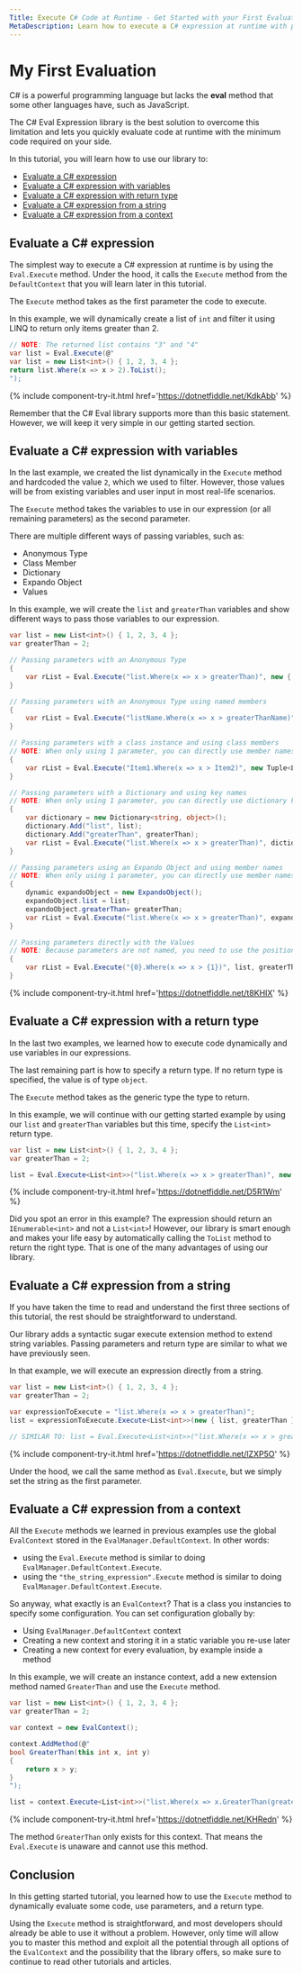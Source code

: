 ```yaml
---
Title: Execute C# Code at Runtime - Get Started with your First Evaluation
MetaDescription: Learn how to execute a C# expression at runtime with parameter, return type, and from a dynamic string expression.
---
```


# My First Evaluation

C# is a powerful programming language but lacks the **eval** method that some other languages have, such as JavaScript.

The C# Eval Expression library is the best solution to overcome this limitation and lets you quickly evaluate code at runtime with the minimum code required on your side.

In this tutorial, you will learn how to use our library to:

- [Evaluate a C# expression](#evaluate-a-c-expression)
- [Evaluate a C# expression with variables](#evaluate-a-c-expression-with-variables)
- [Evaluate a C# expression with return type](#evaluate-a-c-expression-with-return-type)
- [Evaluate a C# expression from a string](#evaluate-a-c-expression-from-a-string)
- [Evaluate a C# expression from a context](#evaluate-a-c-expression-from-a-context)

## Evaluate a C# expression

The simplest way to execute a C# expression at runtime is by using the `Eval.Execute` method. Under the hood, it calls the `Execute` method from the `DefaultContext` that you will learn later in this tutorial.

The `Execute` method takes as the first parameter the code to execute. 

In this example, we will dynamically create a list of `int` and filter it using LINQ to return only items greater than 2. 

```csharp
// NOTE: The returned list contains "3" and "4"
var list = Eval.Execute(@"
var list = new List<int>() { 1, 2, 3, 4 };
return list.Where(x => x > 2).ToList();
");
```

{% include component-try-it.html href='https://dotnetfiddle.net/KdkAbb' %}  

Remember that the C# Eval library supports more than this basic statement. However, we will keep it very simple in our getting started section.

## Evaluate a C# expression with variables

In the last example, we created the list dynamically in the `Execute` method and hardcoded the value `2`, which we used to filter. However, those values will be from existing variables and user input in most real-life scenarios.

The `Execute` method takes the variables to use in our expression (or all remaining parameters) as the second parameter.

There are multiple different ways of passing variables, such as:

- Anonymous Type
- Class Member
- Dictionary
- Expando Object
- Values

In this example, we will create the `list` and `greaterThan` variables and show different ways to pass those variables to our expression.

```csharp
var list = new List<int>() { 1, 2, 3, 4 };
var greaterThan = 2;

// Passing parameters with an Anonymous Type
{
	var rList = Eval.Execute("list.Where(x => x > greaterThan)", new { list, greaterThan });
}		

// Passing parameters with an Anonymous Type using named members
{
	var rList = Eval.Execute("listName.Where(x => x > greaterThanName)", new { listName = list, greaterThanName = greaterThan });
}		

// Passing parameters with a class instance and using class members
// NOTE: When only using 1 parameter, you can directly use member names, "Item1" and "Item2" in the case of a Tuple<,>
{
	var rList = Eval.Execute("Item1.Where(x => x > Item2)", new Tuple<List<int>, int>(list, greaterThan));
}		

// Passing parameters with a Dictionary and using key names
// NOTE: When only using 1 parameter, you can directly use dictionary key names in the expression
{
	var dictionary = new Dictionary<string, object>();
	dictionary.Add("list", list);
	dictionary.Add("greaterThan", greaterThan);
	var rList = Eval.Execute("list.Where(x => x > greaterThan)", dictionary);
}

// Passing parameters using an Expando Object and using member names
// NOTE: When only using 1 parameter, you can directly use member names of the Expando Object
{
	dynamic expandoObject = new ExpandoObject();
	expandoObject.list = list;
	expandoObject.greaterThan= greaterThan;
	var rList = Eval.Execute("list.Where(x => x > greaterThan)", expandoObject);
}

// Passing parameters directly with the Values
// NOTE: Because parameters are not named, you need to use the position as our library is not aware of the name "list" and "greaterThan"
{
	var rList = Eval.Execute("{0}.Where(x => x > {1})", list, greaterThan);
}
```

{% include component-try-it.html href='https://dotnetfiddle.net/t8KHIX' %}  

## Evaluate a C# expression with a return type

In the last two examples, we learned how to execute code dynamically and use variables in our expressions.

The last remaining part is how to specify a return type. If no return type is specified, the value is of type `object`.

The `Execute` method takes as the generic type the type to return.

In this example, we will continue with our getting started example by using our `list` and `greaterThan` variables but this time, specify the `List<int>` return type.

```csharp
var list = new List<int>() { 1, 2, 3, 4 };
var greaterThan = 2;

list = Eval.Execute<List<int>>("list.Where(x => x > greaterThan)", new { list, greaterThan });
```

{% include component-try-it.html href='https://dotnetfiddle.net/D5R1Wm' %}  

Did you spot an error in this example? The expression should return an `IEnumerable<int>` and not a `List<int>`! However, our library is smart enough and makes your life easy by automatically calling the `ToList` method to return the right type. That is one of the many advantages of using our library.

## Evaluate a C# expression from a string

If you have taken the time to read and understand the first three sections of this tutorial, the rest should be straightforward to understand.

Our library adds a syntactic sugar execute extension method to extend string variables. Passing parameters and return type are similar to what we have previously seen.

In that example, we will execute an expression directly from a string.

```csharp
var list = new List<int>() { 1, 2, 3, 4 };
var greaterThan = 2;

var expressionToExecute = "list.Where(x => x > greaterThan)";
list = expressionToExecute.Execute<List<int>>(new { list, greaterThan });

// SIMILAR TO: list = Eval.Execute<List<int>>("list.Where(x => x > greaterThan)", new { list, greaterThan }); 
```

{% include component-try-it.html href='https://dotnetfiddle.net/lZXP5O' %}

Under the hood, we call the same method as `Eval.Execute`, but we simply set the string as the first parameter.

## Evaluate a C# expression from a context

All the `Execute` methods we learned in previous examples use the global `EvalContext` stored in the `EvalManager.DefaultContext`. In other words:

- using the `Eval.Execute` method is similar to doing `EvalManager.DefaultContext.Execute`.
- using the `"the_string_expression".Execute` method is similar to doing `EvalManager.DefaultContext.Execute`.

So anyway, what exactly is an `EvalContext`? That is a class you instancies to specify some configuration. You can set configuration globally by:

- Using `EvalManager.DefaultContext` context
- Creating a new context and storing it in a static variable you re-use later
- Creating a new context for every evaluation, by example inside a method

In this example, we will create an instance context, add a new extension method named `GreaterThan` and use the `Execute` method.

```csharp
var list = new List<int>() { 1, 2, 3, 4 };
var greaterThan = 2;

var context = new EvalContext();

context.AddMethod(@"
bool GreaterThan(this int x, int y)
{
	return x > y;
}
");

list = context.Execute<List<int>>("list.Where(x => x.GreaterThan(greaterThan))", new { list, greaterThan }); 
```

{% include component-try-it.html href='https://dotnetfiddle.net/KHRedn' %}

The method `GreaterThan` only exists for this context. That means the `Eval.Execute` is unaware and cannot use this method.

## Conclusion

In this getting started tutorial, you learned how to use the `Execute` method to dynamically evaluate some code, use parameters, and a return type.

Using the `Execute` method is straightforward, and most developers should already be able to use it without a problem. However, only time will allow you to master this method and exploit all the potential through all options of the `EvalContext` and the possibility that the library offers, so make sure to continue to read other tutorials and articles.